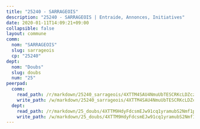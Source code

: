 ```yaml
---
title: "25240 - SARRAGEOIS"
description: "25240 - SARRAGEOIS | Entraide, Annonces, Initiatives"
date: 2020-01-11T14:09:21+09:00
collapsible: false
layout: commune
comm:
  nom: "SARRAGEOIS"
  slug: sarrageois
  cp: "25240"
dept:
  nom: "Doubs"
  slug: doubs
  num: "25"
peerpad:
  comm:
    read_path: /r/markdown/25240_sarrageois/4XTTM4SAU4NmuUbTESCRKcLDZcz3ZMRVLKgrakaa16j6YVUmq
    write_path: /w/markdown/25240_sarrageois/4XTTM4SAU4NmuUbTESCRKcLDZcz3ZMRVLKgrakaa16j6YVUmq-K3TgUodKD4V2LsUzKvvuGugttXJQ9AEFQMdMDBT4S8jxXBbcWzfBb8WmvJmLXCfBvutsXW7PEki3EcjGX721wpXapzT7uS32KaK8oAp53HHG7GGWLcTq2CcRb7ddP5w71tYzmgLB
  dept:
    read_path: /r/markdown/25_doubs/4XTTM9HdyFdcsmEJw91cq1yramubS2Nmf1ps2s84xcMxY74Zv
    write_path: /w/markdown/25_doubs/4XTTM9HdyFdcsmEJw91cq1yramubS2Nmf1ps2s84xcMxY74Zv-K3TgURza6A4QY75MscA2g52nUX9tjMQaHW9mgBSgyRKNNp3M6gkaXA9iDDtpbSx22mTSZbQLYS1izbwsznz8e9u5BERCmGKxZ379xV2nAaDe1bGyxrjytc7G1EcbGtknRFYQ1Lxp
---
```


